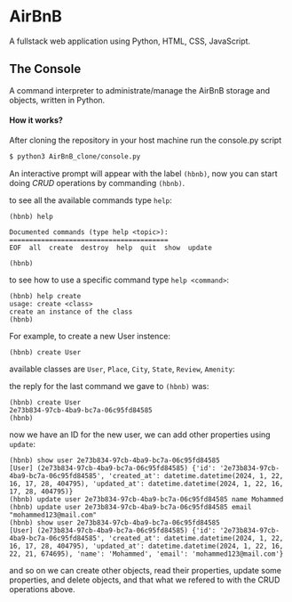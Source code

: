 # AirBnB

A fullstack web application using Python, HTML, CSS, JavaScript.

## The Console

A command interpreter to administrate/manage the AirBnB storage and objects, written in Python.

#### How it works?

After cloning the repository in your host machine run the console.py script

```sh
$ python3 AirBnB_clone/console.py
```

An interactive prompt will appear with the label `(hbnb)`, now you can start doing *CRUD* operations by commanding `(hbnb)`.

to see all the available commands type `help`:

```hbnb
(hbnb) help

Documented commands (type help <topic>):
========================================
EOF  all  create  destroy  help  quit  show  update

(hbnb)
```


to see how to use a specific command type `help <command>`:

```hbnb
(hbnb) help create
usage: create <class>
create an instance of the class
(hbnb)
```


For example, to create a new User instence:
```hbnb
(hbnb) create User
```

available classes are `User`, `Place`, `City`, `State`, `Review`, `Amenity`:

the reply for the last command we gave to `(hbnb)` was:
```hbnb
(hbnb) create User
2e73b834-97cb-4ba9-bc7a-06c95fd84585
(hbnb)
```

now we have an ID for the new user, we can add other properties using `update`:
```hbnb
(hbnb) show user 2e73b834-97cb-4ba9-bc7a-06c95fd84585
[User] (2e73b834-97cb-4ba9-bc7a-06c95fd84585) {'id': '2e73b834-97cb-4ba9-bc7a-06c95fd84585', 'created_at': datetime.datetime(2024, 1, 22, 16, 17, 28, 404795), 'updated_at': datetime.datetime(2024, 1, 22, 16, 17, 28, 404795)}
(hbnb) update user 2e73b834-97cb-4ba9-bc7a-06c95fd84585 name Mohammed
(hbnb) update user 2e73b834-97cb-4ba9-bc7a-06c95fd84585 email "mohammed123@mail.com"
(hbnb) show user 2e73b834-97cb-4ba9-bc7a-06c95fd84585
[User] (2e73b834-97cb-4ba9-bc7a-06c95fd84585) {'id': '2e73b834-97cb-4ba9-bc7a-06c95fd84585', 'created_at': datetime.datetime(2024, 1, 22, 16, 17, 28, 404795), 'updated_at': datetime.datetime(2024, 1, 22, 16, 22, 21, 674695), 'name': 'Mohammed', 'email': 'mohammed123@mail.com'}
```

and so on we can create other objects, read their properties, update some properties, and delete objects, and that what we refered to with the CRUD operations above.
